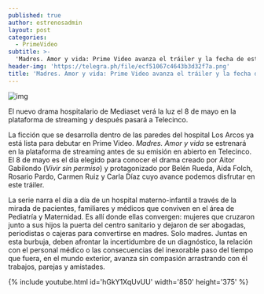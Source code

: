 ```yaml
---
published: true
author: estrenosadmin
layout: post
categories:
  - PrimeVideo
subtitle: >-
  'Madres. Amor y vida: Prime Video avanza el tráiler y la fecha de estreno'
header-img: 'https://telegra.ph/file/ecf51067c4643b3d32f7a.png'
title: 'Madres. Amor y vida: Prime Video avanza el tráiler y la fecha de estreno'
---
```



![img](https://telegra.ph/file/ecf51067c4643b3d32f7a.png)



El nuevo drama hospitalario de Mediaset verá la luz el 8 de mayo en la plataforma de streaming y después pasará a Telecinco.

 <!--break-->

La ficción que se desarrolla dentro de las paredes del hospital Los Arcos ya está lista para debutar en Prime Video. *Madres. Amor y vida* se estrenará en la plataforma de streaming antes de su emisión en abierto en Telecinco. El 8 de mayo es el día elegido para conocer el drama creado por Aitor Gabilondo (*Vivir sin permiso*) y protagonizado por Belén Rueda, Aida Folch, Rosario Pardo, Carmen Ruiz y Carla Díaz cuyo avance podemos disfrutar en este tráiler.

La serie narra el día a día de un hospital materno-infantil a través de la mirada de pacientes, familiares y médicos que conviven en el área de Pediatría y Maternidad. Es allí donde ellas convergen: mujeres que cruzaron junto a sus hijos la puerta del centro sanitario y dejaron de ser abogadas, periodistas o cajeras para convertirse en madres. Solo madres. Juntas en esta burbuja, deben afrontar la incertidumbre de un diagnóstico, la relación con el personal médico o las consecuencias del inexorable paso del tiempo que fuera, en el mundo exterior, avanza sin compasión arrastrando con él trabajos, parejas y amistades.

{% include youtube.html id='hGkY1XqUvUU' width='850' height='375' %}



